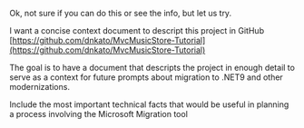 
Ok, not sure if you can do this or see the info, but let us try.

I want a concise context document to descript this project in GitHub [https://github.com/dnkato/MvcMusicStore-Tutorial](https://github.com/dnkato/MvcMusicStore-Tutorial)

The goal is to have a document that descripts the project in enough detail to serve as a context for future prompts about migration to .NET9 and other modernizations.

Include the most important technical facts that would be useful in planning a process involving the Microsoft Migration tool